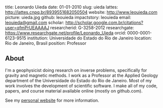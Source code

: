 title: Leonardo Uieda
date: 01-01-2010
slug: uieda
lattes: http://lattes.cnpq.br/8939551682050504
website: http://www.leouieda.com
picture: uieda.jpg
github: leouieda
impactstory: leouieda
email: leouieda@gmail.com
scholar: http://scholar.google.com.br/citations?user=qfmPrUEAAAAJ
researcherid: G-3258-2012
researchgate: https://www.researchgate.net/profile/Leonardo_Uieda
orcid: 0000-0001-6123-9515
institution: Universidade do Estado do Rio de Janeiro
location: Rio de Janeiro, Brasil
position: Professor

## About

I'm a geophysicist doing research on inverse problems, specifically for gravity
and magnetic methods. I work as a Professor at the Applied Geology department
of the Universidade do Estado do Rio de Janeiro. Most of my work involves the
development of scientific software. I make all of my code, papers, and course
material available online (mostly on github.com).

See my [personal website](http://www.leouieda.com) for more information.
